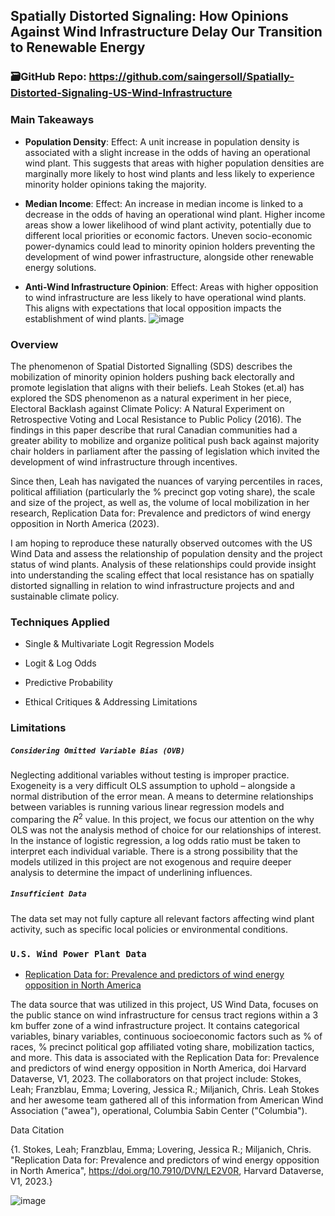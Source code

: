 ## Spatially Distorted Signaling: How Opinions Against Wind Infrastructure Delay Our Transition to Renewable Energy

### 🗃️GitHub Repo: https://github.com/saingersoll/Spatially-Distorted-Signaling-US-Wind-Infrastructure

### Main Takeaways

- **Population Density**: Effect: A unit increase in population density is associated with a slight increase in the odds of having an operational wind plant. This suggests that areas with higher population densities are marginally more likely to host wind plants and less likely to experience minority holder opinions taking the majority.

- **Median Income**: Effect: An increase in median income is linked to a decrease in the odds of having an operational wind plant. Higher income areas show a lower likelihood of wind plant activity, potentially due to different local priorities or economic factors. Uneven socio-economic power-dynamics could lead to minority opinion holders preventing the development of wind power infrastructure, alongside other renewable energy solutions.

- **Anti-Wind Infrastructure Opinion**: Effect: Areas with higher opposition to wind infrastructure are less likely to have operational wind plants. This aligns with expectations that local opposition impacts the establishment of wind plants.
![image](https://github.com/user-attachments/assets/2ff1a5fe-d0e3-4721-ad2c-836e7e238446)

### Overview

The phenomenon of Spatial Distorted Signalling (SDS) describes the mobilization of minority opinion holders pushing back electorally and promote legislation that aligns with their beliefs. Leah Stokes (et.al) has explored the SDS phenomenon as a natural experiment in her piece, Electoral Backlash against Climate Policy: A Natural Experiment on Retrospective Voting and Local Resistance to Public Policy (2016). The findings in this paper describe that rural Canadian communities had a greater ability to mobilize and organize political push back against majority chair holders in parliament after the passing of legislation which invited the development of wind infrastructure through incentives.

Since then, Leah has navigated the nuances of varying percentiles in races, political affiliation (particularly the % precinct gop voting share), the scale and size of the project, as well as, the volume of local mobilization in her research, Replication Data for: Prevalence and predictors of wind energy opposition in North America (2023). 

I am hoping to reproduce these naturally observed outcomes with the US Wind Data and assess the relationship of population density and the project status of wind plants. Analysis of these relationships could provide insight into understanding the scaling effect that local resistance has on spatially distorted signalling in relation to wind infrastructure projects and and sustainable climate policy.

### Techniques Applied

- Single & Multivariate Logit Regression Models

- Logit & Log Odds

- Predictive Probability

- Ethical Critiques & Addressing Limitations

### Limitations

##### `Considering Omitted Variable Bias (OVB)`

Neglecting additional variables without testing is improper practice. Exogeneity is a very difficult OLS assumption to uphold – alongside a normal distribution of the error mean. A means to determine relationships between variables is running various linear regression models and comparing the $R^2$ value. In this project, we focus our attention on the why OLS was not the analysis method of choice for our relationships of interest. In the instance of logistic regression, a log odds ratio must be taken to interpret each individual variable. There is a strong possibility that the models utilized in this project are not exogenous and require deeper analysis to determine the impact of underlining influences.

##### `Insufficient Data`

The data set may not fully capture all relevant factors affecting wind plant activity, such as specific local policies or environmental conditions.

### `U.S. Wind Power Plant Data`

- [Replication Data for: Prevalence and predictors of wind energy opposition in North America](https://dataverse.harvard.edu/file.xhtml?fileId=7339850&version=1.0)

The data source that was utilized in this project, US Wind Data, focuses on the public stance on wind infrastructure for census tract regions within a 3 km buffer zone of a wind infrastructure project. It contains categorical variables, binary variables, continuous socioeconomic factors such as % of races, % precinct political gop affiliated voting share, mobilization tactics, and more. This data is associated with the Replication Data for: Prevalence and predictors of wind energy opposition in North America, doi Harvard Dataverse, V1, 2023. The collaborators on that project include: Stokes, Leah; Franzblau, Emma; Lovering, Jessica R.; Miljanich, Chris. Leah Stokes and her awesome team gathered all of this information from American Wind Association ("awea"), operational, Columbia Sabin Center ("Columbia").

Data Citation

{1. Stokes, Leah; Franzblau, Emma; Lovering, Jessica R.; Miljanich, Chris. "Replication Data for: Prevalence and predictors of wind energy opposition in North America", https://doi.org/10.7910/DVN/LE2V0R, Harvard Dataverse, V1, 2023.}

![image](https://github.com/user-attachments/assets/306e9255-2892-4fee-bf61-20c176bc1cfd)

